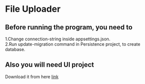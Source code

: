 # File Uploader

## Before running the program, you need to
1.Change connection-string inside appsettings.json. <br />
2.Run update-migration command in Persistence project, to create database.

## Also you will need UI project 
Download it from here [link](https://github.com/anorboev3/file-uploader-frontend)
